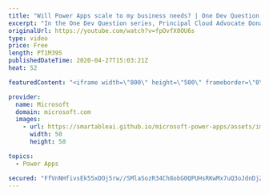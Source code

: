 ```yaml
---
title: "Will Power Apps scale to my business needs? | One Dev Question: Dona Sarkar"
excerpt: "In the One Dev Question series, Principal Cloud Advocate Dona Sarkar explains how customizable Power Apps can be and how they can work for you.    For more information, visit: https://powerapps.microsoft.com/build-powerapps/?WT.mc_id=onedevquestion-c9-donasa   Try Azure for free: https://aka.ms/TryAzure7"
originalUrl: https://youtube.com/watch?v=fpOvfX0OU6s
type: video
price: Free
length: PT1M39S
publishedDateTime: 2020-04-27T15:03:21Z
heat: 52

featuredContent: "<iframe width=\"800\" height=\"500\" frameborder=\"0\" src=\"https://www.youtube.com/embed/fpOvfX0OU6s\" allow=\"accelerometer; autoplay; encrypted-media; gyroscope; picture-in-picture\" allowfullscreen></iframe>"

provider:
  name: Microsoft
  domain: microsoft.com
  images:
    - url: https://smartableai.github.io/microsoft-power-apps/assets/images/organizations/microsoft.com-50x50.jpg
      width: 50
      height: 50

topics:
  - Power Apps

secured: "FfVnNHfivsEk55xDOj5rw//SMlaSozR34Ch8obG0QPUHsRKwMx7uQ3oJdnDjZh9+Bc0kxM8aKcUMXhuDWYyVcGMdWItR8X+Ad2MPw8ls/IvrPeBdWbxT53YXafxW88fvOwAlcBgjWeAQjVLQLZWJGe0DDCb590XKGgI8N56FmTanhzExmUA5FJYZil/cumRnIRu/AV6vFAtmRDu6frj1m2e2RIYJAunfSkaDhIuYuzEHEKmNqDh1DWks0WCHP5JCBB1YuuHK3Oe/b+8IMQUbWjYdmjRQ/W0MuSllqb7YqeFHeQO40vpb7HJ2Sdw+PZgltexKZYqrEuK6X772cOyIPB3P0beY/Fn+ArH2kFENnylRS2HrKkVF20zyPpfQGvJcfKm1mvElU6yxDY5JhDd7Tg==;YJEb666XhAaK55FnSyjDmA=="
---
```


